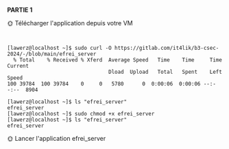 **PARTIE 1**

🌞 Télécharger l'application depuis votre VM

```


[lawerz@localhost ~]$ sudo curl -O https://gitlab.com/it4lik/b3-csec-2024/-/blob/main/efrei_server
  % Total    % Received % Xferd  Average Speed   Time    Time     Time  Current
                                 Dload  Upload   Total   Spent    Left  Speed
100 39784  100 39784    0     0   5780      0  0:00:06  0:00:06 --:--:--  8904
```
```
[lawerz@localhost ~]$ ls "efrei_server"
efrei_server
[lawerz@localhost ~]$ sudo chmod +x efrei_server 
[lawerz@localhost ~]$ ls "efrei_server"
efrei_server
```
🌞 Lancer l'application efrei_server






